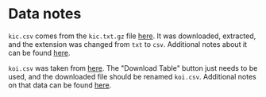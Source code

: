 # Data notes
`kic.csv` comes from the `kic.txt.gz` file [here](http://archive.stsci.edu/pub/kepler/catalogs/). It was downloaded, extracted, and the extension was changed from `txt` to `csv`. Additional notes about it can be found [here](https://archive.stsci.edu/kepler/kic.html).

`koi.csv` was taken from [here](https://exoplanetarchive.ipac.caltech.edu/cgi-bin/TblView/nph-tblView?app=ExoTbls&config=cumulative). The "Download Table" button just needs to be used, and the downloaded file should be renamed `koi.csv`. Additional notes on that data can be found [here](https://exoplanetarchive.ipac.caltech.edu/docs/data.html).
